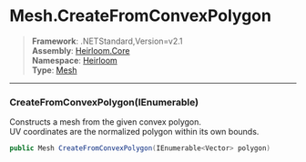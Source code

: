 # Mesh.CreateFromConvexPolygon

> **Framework**: .NETStandard,Version=v2.1  
> **Assembly**: [Heirloom.Core][0]  
> **Namespace**: [Heirloom][0]  
> **Type**: [Mesh][1]  

--------------------------------------------------------------------------------

### CreateFromConvexPolygon(IEnumerable<Vector>)

Constructs a mesh from the given convex polygon.   
 UV coordinates are the normalized polygon within its own bounds.

```cs
public Mesh CreateFromConvexPolygon(IEnumerable<Vector> polygon)
```

[0]: ..\Heirloom.Core.md
[1]: Heirloom.Mesh.md
